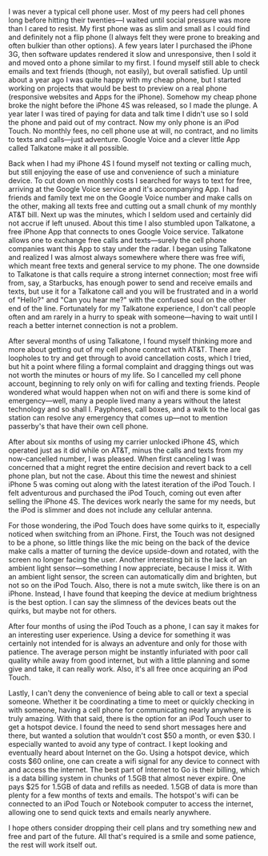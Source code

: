 I was never a typical cell phone user. Most of my peers had cell phones long before hitting their twenties—I waited until social pressure was more than I cared to resist. My first phone was as slim and small as I could find and definitely not a flip phone (I always felt they were prone to breaking and often bulkier than other options). A few years later I purchased the iPhone 3G, then software updates rendered it slow and unresponsive, then I sold it and moved onto a phone similar to my first. I found myself still able to check emails and text friends (though, not easily), but overall satisfied. Up until about a year ago I was quite happy with my cheap phone, but I started working on projects that would be best to preview on a real phone (responsive websites and Apps for the iPhone). Somehow my cheap phone broke the night before the iPhone 4S was released, so I made the plunge. A year later I was tired of paying for data and talk time I didn't use so I sold the phone and paid out of my contract. Now my only phone is an iPod Touch. No monthly fees, no cell phone use at will, no contract, and no limits to texts and calls—just adventure. Google Voice and a clever little App called Talkatone make it all possible.

Back when I had my iPhone 4S I found myself not texting or calling much, but still enjoying the ease of use and convenience of such a miniature device. To cut down on monthly costs I searched for ways to text for free, arriving at the Google Voice service and it's accompanying App. I had friends and family text me on the Google Voice number and make calls on the other, making all texts free and cutting out a small chunk of my monthly AT&T bill. Next up was the minutes, which I seldom used and certainly did not accrue if left unused. About this time I also stumbled upon Talkatone, a free iPhone App that connects to ones Google Voice service. Talkatone allows one to exchange free calls and texts—surely the cell phone companies want this App to stay under the radar. I began using Talkatone and realized I was almost always somewhere where there was free wifi, which meant free texts and general service to my phone. The one downside to Talkatone is that calls require a strong internet connection; most free wifi from, say, a Starbucks, has enough power to send and receive emails and texts, but use it for a Talkatone call and you will be frustrated and in a world of "Hello?" and "Can you hear me?" with the confused soul on the other end of the line. Fortunately for my Talkatone experience, I don't call people often and am rarely in a hurry to speak with someone—having to wait until I reach a better internet connection is not a problem.

After several months of using Talkatone, I found myself thinking more and more about getting out of my cell phone contract with AT&T. There are loopholes to try and get through to avoid cancellation costs, which I tried, but hit a point where filing a formal complaint and dragging things out was not worth the minutes or hours of my life. So I cancelled my cell phone account, beginning to rely only on wifi for calling and texting friends. People wondered what would happen when not on wifi and there is some kind of emergency—well, many a people lived many a years without the latest technology and so shall I. Payphones, call boxes, and a walk to the local gas station can resolve any emergency that comes up—not to mention passerby's that have their own cell phone.

After about six months of using my carrier unlocked iPhone 4S, which operated just as it did while on AT&T, minus the calls and texts from my now-cancelled number, I was pleased. When first canceling I was concerned that a might regret the entire decision and revert back to a cell phone plan, but not the case. About this time the newest and shiniest iPhone 5 was coming out along with the latest iteration of the iPod Touch. I felt adventurous and purchased the iPod Touch, coming out even after selling the iPhone 4S. The devices work nearly the same for my needs, but the iPod is slimmer and does not include any cellular antenna.

For those wondering, the iPod Touch does have some quirks to it, especially noticed when switching from an iPhone. First, the Touch was not designed to be a phone, so little things like the mic being on the back of the device make calls a matter of turning the device upside-down and rotated, with the screen no longer facing the user. Another interesting bit is the lack of an ambient light sensor—something I now appreciate, because I miss it. With an ambient light sensor, the screen can automatically dim and brighten, but not so on the iPod Touch. Also, there is not a mute switch, like there is on an iPhone. Instead, I have found that keeping the device at medium brightness is the best option. I can say the slimness of the devices beats out the quirks, but maybe not for others.

After four months of using the iPod Touch as a phone, I can say it makes for an interesting user experience. Using a device for something it was certainly not intended for is always an adventure and only for those with patience. The average person might be instantly infuriated with poor call quality while away from good internet, but with a little planning and some give and take, it can really work. Also, it's all free once acquiring an iPod Touch.

Lastly, I can't deny the convenience of being able to call or text a special someone. Whether it be coordinating a time to meet or quickly checking in with someone, having a cell phone for communicating nearly anywhere is truly amazing. With that said, there is the option for an iPod Touch user to get a hotspot device. I found the need to send short messages here and there, but wanted a solution that wouldn't cost $50 a month, or even $30. I especially wanted to avoid any type of contract. I kept looking and eventually heard about Internet on the Go. Using a hotspot device, which costs $60 online, one can create a wifi signal for any device to connect with and access the internet. The best part of Internet to Go is their billing, which is a data billing system in chunks of 1.5GB that almost never expire. One pays $25 for 1.5GB of data and refills as needed. 1.5GB of data is more than plenty for a few months of texts and emails. The hotspot's wifi can be connected to an iPod Touch or Notebook computer to access the internet, allowing one to send quick texts and emails nearly anywhere.

I hope others consider dropping their cell plans and try something new and free and part of the future. All that's required is a smile and some patience, the rest will work itself out.
